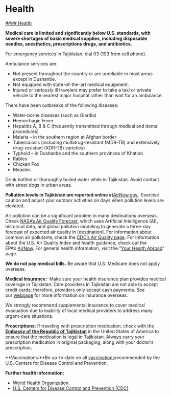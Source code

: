 # Health

[#### Health](javascript:void(0); "Health")

**Medical care is limited and significantly below U.S. standards, with severe shortages of basic medical supplies, including disposable needles, anesthetics, prescriptions drugs, and antibiotics.**

For emergency services in Tajikistan, dial 03 (103 from cell phone).

Ambulance services are:

* Not present throughout the country or are unreliable in most areas except in Dushanbe.
* Not equipped with state-of-the-art medical equipment.
* Injured or seriously ill travelers may prefer to take a taxi or private vehicle to the nearest major hospital rather than wait for an ambulance.

There have been outbreaks of the following diseases:

* Water-borne diseases (such as Giardia)
* Hemorrhagic Fever
* Hepatitis A, B & C (frequently transmitted through medical and dental procedures)
* Malaria – in the southern region at Afghan border
* Tuberculosis (including multidrug-resistant (MDR-TB) and extensively drug-resistant (XDR-TB) varieties)
* Typhoid – in Dushanbe and the southern provinces of Khatlon
* Rabies
* Chicken Pox
* Measles

Drink bottled or thoroughly boiled water while in Tajikistan. Avoid contact with street dogs in urban areas.

**Pollution levels in Tajikistan are reported online at**[AirNow.gov.](https://www.airnow.gov/)  Exercise caution and adjust your outdoor activities on days when pollution levels are elevated.

Air pollution can be a significant problem in many destinations overseas. Check [NASA’s Air Quality Forecast](https://aeronet.gsfc.nasa.gov/new_web/aqforecast), which uses Artificial Intelligence (AI), historical data, and global pollution modeling to generate a three-day forecast of expected air quality in [destination]. For information about common air pollutants, check the [CDC’s Air Quality page](https://www.cdc.gov/air-quality/pollutants/). For information about the U.S. Air Quality Index and health guidance, check out the EPA’s [AirNow](https://www.airnow.gov/aqi/aqi-basics/). For general health information, visit the “[Your Health Abroad](https://travel.state.gov/content/travel/en/international-travel/before-you-go/your-health-abroad.html)” page.

**We do not pay medical bills.** Be aware that U.S. Medicare does not apply overseas.

**Medical Insurance:**  Make sure your health insurance plan provides medical coverage in Tajikistan. Care providers in Tajikistan are not able to accept credit cards; therefore, providers only accept cash payments. See our [webpage](https://travel.state.gov/content/travel/en/international-travel/before-you-go/your-health-abroad/Insurance_Coverage_Overseas.html) for more information on insurance overseas.

We strongly recommend supplemental insurance to cover medical evacuation due to inability of local medical providers to address many urgent-care situations.

**Prescriptions:** If traveling with prescription medication, check with the [**Embassy of the Republic of Tajikistan**](https://mfa.tj/en/washington) in the United States of America to ensure that the medication is legal in Tajikistan. Always carry your prescription medication in original packaging, along with your doctor’s prescription.

**Vaccinations:**Be up-to-date on all [vaccinations](https://wwwnc.cdc.gov/travel/destinations/traveler/none/tajikistan)recommended by the U.S. Centers for Disease Control and Prevention.

**Further health information:**

* [World Health Organization](https://www.who.int/travel-advice)
* [U.S. Centers for Disease Control and Prevention (CDC)](https://wwwnc.cdc.gov/travel/)